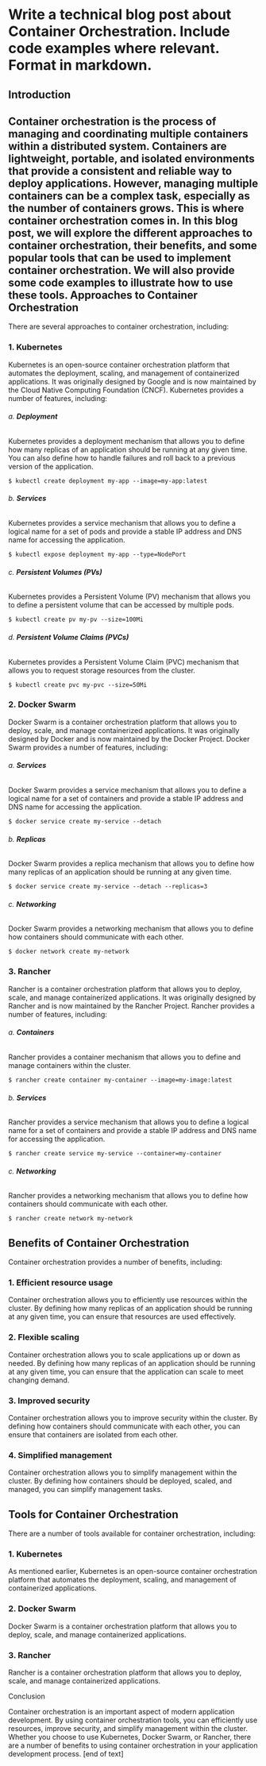  Write a technical blog post about Container Orchestration. Include code examples where relevant. Format in markdown.
============================

Introduction
------------

Container orchestration is the process of managing and coordinating multiple containers within a distributed system. Containers are lightweight, portable, and isolated environments that provide a consistent and reliable way to deploy applications. However, managing multiple containers can be a complex task, especially as the number of containers grows. This is where container orchestration comes in.
In this blog post, we will explore the different approaches to container orchestration, their benefits, and some popular tools that can be used to implement container orchestration. We will also provide some code examples to illustrate how to use these tools.
Approaches to Container Orchestration
---------------------------

There are several approaches to container orchestration, including:

### 1. **Kubernetes**

Kubernetes is an open-source container orchestration platform that automates the deployment, scaling, and management of containerized applications. It was originally designed by Google and is now maintained by the Cloud Native Computing Foundation (CNCF). Kubernetes provides a number of features, including:

###### a. **Deployment**

Kubernetes provides a deployment mechanism that allows you to define how many replicas of an application should be running at any given time. You can also define how to handle failures and roll back to a previous version of the application.
```
$ kubectl create deployment my-app --image=my-app:latest
```
###### b. **Services**

Kubernetes provides a service mechanism that allows you to define a logical name for a set of pods and provide a stable IP address and DNS name for accessing the application.
```
$ kubectl expose deployment my-app --type=NodePort
```
###### c. **Persistent Volumes (PVs)**

Kubernetes provides a Persistent Volume (PV) mechanism that allows you to define a persistent volume that can be accessed by multiple pods.
```
$ kubectl create pv my-pv --size=100Mi
```
###### d. **Persistent Volume Claims (PVCs)**

Kubernetes provides a Persistent Volume Claim (PVC) mechanism that allows you to request storage resources from the cluster.
```
$ kubectl create pvc my-pvc --size=50Mi
```
### 2. **Docker Swarm**

Docker Swarm is a container orchestration platform that allows you to deploy, scale, and manage containerized applications. It was originally designed by Docker and is now maintained by the Docker Project. Docker Swarm provides a number of features, including:

###### a. **Services**

Docker Swarm provides a service mechanism that allows you to define a logical name for a set of containers and provide a stable IP address and DNS name for accessing the application.
```
$ docker service create my-service --detach
```
###### b. **Replicas**

Docker Swarm provides a replica mechanism that allows you to define how many replicas of an application should be running at any given time.
```
$ docker service create my-service --detach --replicas=3
```
###### c. **Networking**

Docker Swarm provides a networking mechanism that allows you to define how containers should communicate with each other.
```
$ docker network create my-network
```
### 3. **Rancher**


Rancher is a container orchestration platform that allows you to deploy, scale, and manage containerized applications. It was originally designed by Rancher and is now maintained by the Rancher Project. Rancher provides a number of features, including:

###### a. **Containers**

Rancher provides a container mechanism that allows you to define and manage containers within the cluster.
```
$ rancher create container my-container --image=my-image:latest
```
###### b. **Services**

Rancher provides a service mechanism that allows you to define a logical name for a set of containers and provide a stable IP address and DNS name for accessing the application.
```
$ rancher create service my-service --container=my-container
```
###### c. **Networking**

Rancher provides a networking mechanism that allows you to define how containers should communicate with each other.
```
$ rancher create network my-network
```
Benefits of Container Orchestration
-----------------------------

Container orchestration provides a number of benefits, including:

### 1. **Efficient resource usage**

Container orchestration allows you to efficiently use resources within the cluster. By defining how many replicas of an application should be running at any given time, you can ensure that resources are used effectively.

### 2. **Flexible scaling**

Container orchestration allows you to scale applications up or down as needed. By defining how many replicas of an application should be running at any given time, you can ensure that the application can scale to meet changing demand.

### 3. **Improved security**

Container orchestration allows you to improve security within the cluster. By defining how containers should communicate with each other, you can ensure that containers are isolated from each other.

### 4. **Simplified management**

Container orchestration allows you to simplify management within the cluster. By defining how containers should be deployed, scaled, and managed, you can simplify management tasks.

Tools for Container Orchestration
---------------------------


There are a number of tools available for container orchestration, including:

### 1. **Kubernetes**


As mentioned earlier, Kubernetes is an open-source container orchestration platform that automates the deployment, scaling, and management of containerized applications.

### 2. **Docker Swarm**


Docker Swarm is a container orchestration platform that allows you to deploy, scale, and manage containerized applications.

### 3. **Rancher**


Rancher is a container orchestration platform that allows you to deploy, scale, and manage containerized applications.

Conclusion

Container orchestration is an important aspect of modern application development. By using container orchestration tools, you can efficiently use resources, improve security, and simplify management within the cluster. Whether you choose to use Kubernetes, Docker Swarm, or Rancher, there are a number of benefits to using container orchestration in your application development process. [end of text]


